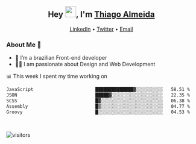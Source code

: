 

<h2 align="center">Hey <img src="https://github.com/TheDudeThatCode/TheDudeThatCode/blob/master/Assets/Hi.gif" width="29">, I'm <a href="https://www.linkedin.com/in/thiago-almeida-69785569/">Thiago Almeida</a></h2>
<p align="center">
  <a href="https://www.linkedin.com/in/thiago-almeida-69785569/">LinkedIn</a> •
  <a href="https://twitter.com/thiagoloal">Twitter</a> •
  <a href="mailto:thiagoloal@gmail.com">Email</a>
</p>

### About Me 🚀
- 🌱  I’m a brazilian Front-end developer</br>
- 👨‍💻  I am passionate about Design and Web Development</br>

<!-- ![Thiago Almeida github stats](https://github-readme-stats.vercel.app/api?username=thiagoloal&show_icons=true&hide_border=true)&nbsp;&nbsp; -->

📊 This week I spent my time working on
<!--START_SECTION:waka-->

```txt
JavaScript                       ██████████████▓░░░░░░░░░░   58.51 %
JSON                             █████▓░░░░░░░░░░░░░░░░░░░   22.35 %
SCSS                             █▓░░░░░░░░░░░░░░░░░░░░░░░   06.38 %
Assembly                         █▒░░░░░░░░░░░░░░░░░░░░░░░   04.77 %
Groovy                           █░░░░░░░░░░░░░░░░░░░░░░░░   04.53 %
```

<!--END_SECTION:waka-->

<br />

![visitors](https://visitor-badge.laobi.icu/badge?page_id=thiagoloal.thiagoloal)
